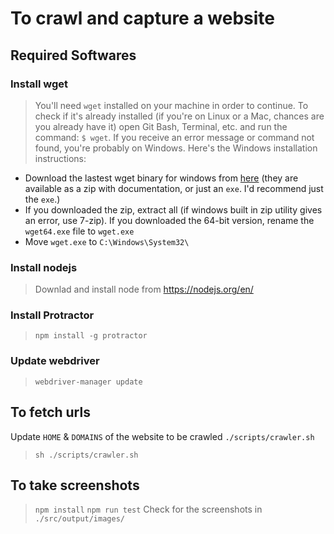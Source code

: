 # To crawl and capture a website
## Required Softwares
### Install wget

> You'll need `wget` installed on your machine in order to continue. To check if it's already installed (if you're on Linux or a Mac, chances are you already have it) open Git Bash, Terminal, etc. and run the command: `$ wget`. If you receive an error message or command not found, you're probably on Windows. Here's the Windows installation instructions:
* Download the lastest wget binary for windows from [here](https://eternallybored.org/misc/wget/) (they are available as a zip with documentation, or just an `exe`. I'd recommend just the `exe`.)
*	If you downloaded the zip, extract all (if windows built in zip utility gives an error, use 7-zip). If you downloaded the 64-bit version, rename the `wget64.exe` file to `wget.exe`
*	Move `wget.exe` to `C:\Windows\System32\`

### Install nodejs
> Downlad and install node from https://nodejs.org/en/

### Install Protractor
> `npm install -g protractor`

### Update webdriver
> `webdriver-manager update`

## To fetch urls
Update `HOME` & `DOMAINS` of the website to be crawled `./scripts/crawler.sh` 
> `sh ./scripts/crawler.sh`

## To take screenshots
> `npm install`
> `npm run test`
> Check for the screenshots in `./src/output/images/`

